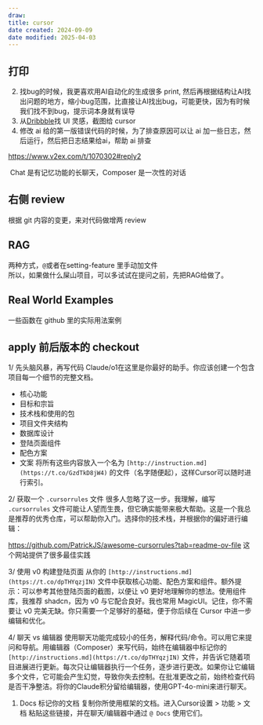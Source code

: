 ```yaml
---
draw:
title: cursor
date created: 2024-09-09
date modified: 2025-04-03
---
```


## 打印

2. 找bug的时候，我更喜欢用AI自动化的生成很多 print, 然后再根据结构让AI找出问题的地方，缩小bug范围，比直接让AI找出bug，可能更快，因为有时候我们找不到bug，提示词本身就有误导
1. 从[Dribbble](Dribbble.md)找 UI 灵感，截图给 cursor
2. 修改 ai 给的第一版错误代码的时候，为了排查原因可以让 ai 加一些日志，然后运行，然后把日志结果给ai，帮助 ai 排查

https://www.v2ex.com/t/1070302#reply2

 Chat 是有记忆功能的长聊天，Composer 是一次性的对话

## 右侧 review

根据 git 内容的变更，来对代码做增两 review

## RAG

两种方式，`@`或者在setting-feature 里手动加文件  
所以，如果做什么屎山项目，可以多试试在提问之前，先把RAG给做了。

## Real World Examples

一些函数在 github 里的实际用法案例

## apply 前后版本的 checkout

1/ 先头脑风暴，再写代码 Claude/o1在这里是你最好的助手。你应该创建一个包含项目每一个细节的完整文档。

- 核心功能
- 目标和宗旨
- 技术栈和使用的包
- 项目文件夹结构
- 数据库设计
- 登陆页面组件
- 配色方案
- 文案 将所有这些内容放入一个名为 `[http://instruction.md](https://t.co/GzdTkD8jW4)` 的文件（名字随便起），这样Cursor可以随时进行索引。

2/ 获取一个 `.cursorrules` 文件 很多人忽略了这一步。我理解，编写 `.cursorrules` 文件可能让人望而生畏，但它确实能带来极大帮助。这是一个我总是推荐的优秀仓库，可以帮助你入门。选择你的技术栈，并根据你的偏好进行编辑：

https://github.com/PatrickJS/awesome-cursorrules?tab=readme-ov-file 这个网站提供了很多最佳实践

3/ 使用 v0 构建登陆页面 从你的 `[http://instructions.md](https://t.co/dpTHYqzjIN)` 文件中获取核心功能、配色方案和组件。额外提示：可以参考其他登陆页面的截图，以便让 v0 更好地理解你的想法。使用组件库，我推荐 shadcn，因为 v0 与它配合良好。我也常用 MagicUI。记住，你不需要让 v0 完美无缺。你只需要一个足够好的基础，便于你后续在 Cursor 中进一步编辑和优化。

4/ 聊天 vs 编辑器 使用聊天功能完成较小的任务，解释代码/命令。可以用它来提问和导航。用编辑器（Composer）来写代码，始终在编辑器中标记你的 `[http://instructions.md](https://t.co/dpTHYqzjIN)` 文件，并告诉它随着项目进展进行更新。每次只让编辑器执行一个任务，逐步进行更改。如果你让它编辑多个文件，它可能会产生幻觉，导致你失去控制。在批准更改之前，始终检查代码是否干净整洁。将你的Claude积分留给编辑器，使用GPT-4o-mini来进行聊天。

1. Docs 标记你的文档 复制你所使用框架的文档。进入Cursor设置 > 功能 > 文档 粘贴这些链接，并在聊天/编辑器中通过 `@ Docs` 使用它们。
